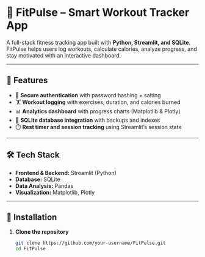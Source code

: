 # 💪 FitPulse – Smart Workout Tracker App

A full-stack fitness tracking app built with **Python, Streamlit, and SQLite**.  
FitPulse helps users log workouts, calculate calories, analyze progress, and stay motivated with an interactive dashboard.

---

## 🚀 Features
- 🔐 **Secure authentication** with password hashing + salting  
- 🏋️ **Workout logging** with exercises, duration, and calories burned  
- 📊 **Analytics dashboard** with progress charts (Matplotlib & Plotly)  
- 💾 **SQLite database integration** with backups and indexes  
- ⏱️ **Rest timer and session tracking** using Streamlit’s session state  

---

## 🛠️ Tech Stack
- **Frontend & Backend:** Streamlit (Python)  
- **Database:** SQLite  
- **Data Analysis:** Pandas  
- **Visualization:** Matplotlib, Plotly  

---

## 📂 Installation

1. **Clone the repository**
   ```bash
   git clone https://github.com/your-username/FitPulse.git
   cd FitPulse

